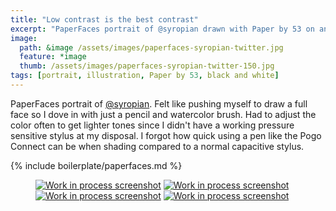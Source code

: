 ```yaml
---
title: "Low contrast is the best contrast"
excerpt: "PaperFaces portrait of @syropian drawn with Paper by 53 on an iPad."
image: 
  path: &image /assets/images/paperfaces-syropian-twitter.jpg 
  feature: *image
  thumb: /assets/images/paperfaces-syropian-twitter-150.jpg
tags: [portrait, illustration, Paper by 53, black and white]
---
```


PaperFaces portrait of [@syropian](http://twitter.com/syropian). Felt like pushing myself to draw a full face so I dove in with just a pencil and watercolor brush. Had to adjust the color often to get lighter tones since I didn't have a working pressure sensitive stylus at my disposal. I forgot how quick using a pen like the Pogo Connect can be when shading compared to a normal capacitive stylus.

{% include boilerplate/paperfaces.md %}

<figure class="half">
	<a href="{{ site.url }}/assets/images/paperfaces-syropian-process-1-lg.jpg"><img src="{{ site.url }}/assets/images/paperfaces-syropian-process-1-600.jpg" alt="Work in process screenshot"></a>
	<a href="{{ site.url }}/assets/images/paperfaces-syropian-process-2-lg.jpg"><img src="{{ site.url }}/assets/images/paperfaces-syropian-process-2-600.jpg" alt="Work in process screenshot"></a>
	<a href="{{ site.url }}/assets/images/paperfaces-syropian-process-3-lg.jpg"><img src="{{ site.url }}/assets/images/paperfaces-syropian-process-3-600.jpg" alt="Work in process screenshot"></a>
	<a href="{{ site.url }}/assets/images/paperfaces-syropian-process-4-lg.jpg"><img src="{{ site.url }}/assets/images/paperfaces-syropian-process-4-600.jpg" alt="Work in process screenshot"></a>
</figure>
